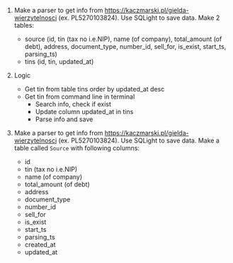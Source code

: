 1. Make a parser to get info from https://kaczmarski.pl/gielda-wierzytelnosci (ex. PL5270103824). Use SQLight to save data. Make 2 tables:  
   - source (id, tin (tax no i.e.NIP), name (of company), total_amount (of debt), address, document_type, number_id, sell_for, is_exist, start_ts, parsing_ts)  
   - tins (id, tin, updated_at)

2. Logic
   * Get tin from table tins order by updated_at desc
   * Get tin from command line in terminal
     - Search info, check if exist
     - Update column updated_at in tins
     - Parse info and save 

1. Make a parser to get info from https://kaczmarski.pl/gielda-wierzytelnosci (ex. PL5270103824).  Use SQLight to save data. Make a table called `Source` with following columns:  
   - id 
   - tin (tax no i.e.NIP)
   - name (of company)
   - total_amount (of debt)
   - address
   - document_type
   - number_id
   - sell_for
   - is_exist
   - start_ts
   - parsing_ts
   - created_at
   - updated_at


